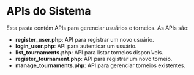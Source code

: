 # APIs do Sistema

Esta pasta contém APIs para gerenciar usuários e torneios. As APIs são:

- **register_user.php**: API para registrar um novo usuário.
- **login_user.php**: API para autenticar um usuário.
- **list_tournaments.php**: API para listar torneios disponíveis.
- **register_tournament.php**: API para registrar um novo torneio.
- **manage_tournaments.php**: API para gerenciar torneios existentes.
